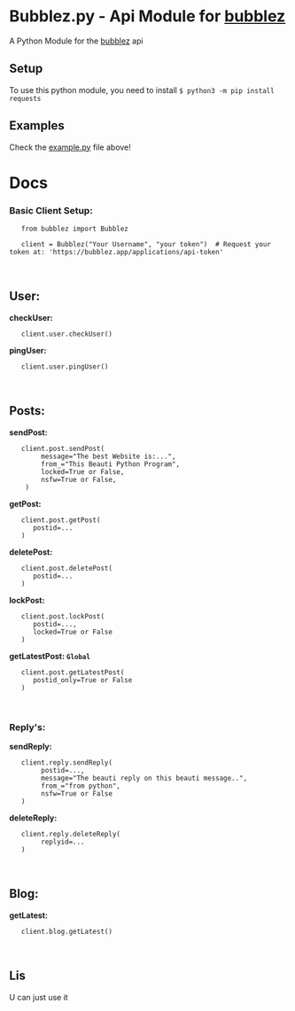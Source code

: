# Bubblez.py - Api Module for [bubblez](https://bubblez.app)
A Python Module for the [bubblez](https://bubblez.app) api

## Setup
To use this python module, you need to install ```$ python3 -m pip install requests ```


## Examples
Check the [example.py](examples.py) file above!


# Docs
### Basic Client Setup:
```python3
   from bubblez import Bubblez 
   
   client = Bubblez("Your Username", "your token")  # Request your token at: 'https://bubblez.app/applications/api-token'
```

<br>

## User: 
<b>checkUser:</b>
```python3
   client.user.checkUser()
```

<b>pingUser:</b>
```python3
   client.user.pingUser()
```

<br>

## Posts:
<b>sendPost:</b> 
```python3
   client.post.sendPost(
        message="The best Website is:...",
        from_="This Beauti Python Program",
        locked=True or False,
        nsfw=True or False,
    )
```

<b>getPost:</b>
```python3
   client.post.getPost(
      postid=...
   )
```

<b>deletePost:</b>
```python3
   client.post.deletePost(
      postid=...
   )
```

<b>lockPost:</b>
```python3
   client.post.lockPost(
      postid=..., 
      locked=True or False
   )
```

<b>getLatestPost:   ``Global``</b>
```python3
   client.post.getLatestPost(
      postid_only=True or False
   )
```

<br>

### Reply's: 
<b>sendReply:</b>
```python3
   client.reply.sendReply(
        postid=..., 
        message="The beauti reply on this beauti message..", 
        from_="from python", 
        nsfw=True or False
   )
```

<b>deleteReply:</b>
```python3
   client.reply.deleteReply(
        replyid=...
   )
```
   
<br>
   
## Blog:
<b>getLatest:</b>
```python3
   client.blog.getLatest()
 ```

<br>

## Lis
U can just use it

